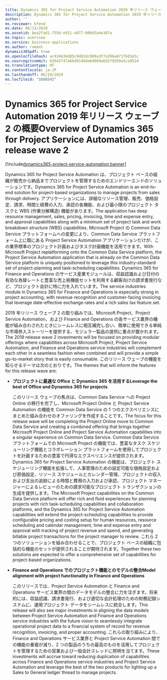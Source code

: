 ```yaml
---
title: Dynamics 365 for Project Service Automation 2019 年リリース ウェーブ 2 の概要
description: Dynamics 365 for Project Service Automation 2019 年リリース ウェーブ 2 の概要
author: ''
ms.reviewer: kfend
ms.date: 06/13/2019
ms.assetid: bea2fad1-755d-e911-a977-000d3a4e307a
ms.topic: overview
ms.service: business-applications
ms.author: rumant
dynamics365pdf: true
ms.openlocfilehash: ac934b34d85c9d83dc989a3f7a396a6717b03e5c
ms.sourcegitcommit: 65042f47a66d9146de8d869a6d1f92b9a5ca9524
ms.translationtype: HT
ms.contentlocale: ja-JP
ms.lasthandoff: 06/19/2019
ms.locfileid: "1686542"
---
```

# <a name="overview-of-dynamics-365-for-project-service-automation-2019-release-wave-2"></a><span data-ttu-id="6bbc9-103">Dynamics 365 for Project Service Automation 2019 年リリース ウェーブ 2 の概要</span><span class="sxs-lookup"><span data-stu-id="6bbc9-103">Overview of Dynamics 365 for Project Service Automation 2019 release wave 2</span></span>
[!include[dynamics365-project-service-automation banner](../includes/dynamics365-project-service-automation.md)]

<span data-ttu-id="6bbc9-104">Dynamics 365 for Project Service Automation は、プロジェクト ベースの組織が販売から納品までプロジェクトを管理するためのエンドツーエンドのソリューションです。</span><span class="sxs-lookup"><span data-stu-id="6bbc9-104">Dynamics 365 for Project Service Automation is an end-to-end solution for project-based organizations to manage projects from sales through delivery.</span></span> <span data-ttu-id="6bbc9-105">アプリケーションには、詳細なリソース管理、販売、価格設定、請求、時間と経費の入力、承認の各機能、および最小限のプロジェクト タスクと WBS (作業分解構造) 機能があります。</span><span class="sxs-lookup"><span data-stu-id="6bbc9-105">The application has deep resource management, sales, pricing, invoicing, time and expense entry, and approval capabilities along with a minimum set of project task and work breakdown structure (WBS) capabilities.</span></span> <span data-ttu-id="6bbc9-106">Microsoft Project の Common Data Service プラットフォームへの変更により、Common Data Service プラットフォーム上に既にある Project Service Automation アプリケーションだけが、この業界標準のプロジェクト計画およびタスク計画機能を活用できます。</span><span class="sxs-lookup"><span data-stu-id="6bbc9-106">With Microsoft Project replatforming onto the Common Data Service platform, the Project Service Automation application that is already on the Common Data Service platform is uniquely positioned to leverage this industry-standard set of project-planning and task-scheduling capabilities.</span></span> <span data-ttu-id="6bbc9-107">Dynamics 365 for Finance and Operations のサービス産業モジュールは、収益認識および日付の有効な為替レートと豊富な売上税機能セットを利用する顧客向けの請求書発行など、プロジェクト会計に特に力を入れています。</span><span class="sxs-lookup"><span data-stu-id="6bbc9-107">The service industries module in Dynamics 365 for Finance and Operations is especially strong in project accounting, with revenue recognition and customer-facing invoicing that leverage date-effective exchange rates and a rich sales tax feature set.</span></span> 

<span data-ttu-id="6bbc9-108">2019 年リリース ウェーブ 2 の取り組みでは、Microsoft Project、Project Service Automation、および Finance and Operations の各サービス業界の機能が組み合わされたときにシームレスに相互補完し合い、簡単に使用できる単純な市場参入ストーリーを提供する、モジュラー製品の提供に重点が置かれます。</span><span class="sxs-lookup"><span data-stu-id="6bbc9-108">The 2019 release wave 2 investments will be focused on providing modular offerings where capabilities across Microsoft Project, Project Service Automation, and Finance and Operations service industries will complement each other in a seamless fashion when combined and will provide a simple go-to-market story that is easily consumable.</span></span> <span data-ttu-id="6bbc9-109">このリリース ウェーブの機能を知らせるテーマは次のとおりです。</span><span class="sxs-lookup"><span data-stu-id="6bbc9-109">The themes that will inform the features for this release wave are:</span></span>

- <span data-ttu-id="6bbc9-110">**プロジェクトに最適な Office と Dynamics 365 を活用する**</span><span class="sxs-lookup"><span data-stu-id="6bbc9-110">**Leverage the best of Office and Dynamics 365 for projects**</span></span>

  <span data-ttu-id="6bbc9-111">このリリース ウェーブの焦点は、Common Data Service への Project Online の移行を完了し、Microsoft Project Online と Project Service Automation の機能を Common Data Service の 1 つのエクスペリエンスにまとめた組み合わせのオファリングを作成することです。</span><span class="sxs-lookup"><span data-stu-id="6bbc9-111">The focus for this release wave will be completing the Project Online move to Common Data Service and creating a combined offering that brings together Microsoft Project Online and Project Service Automation capabilities into a singular experience on Common Data Service.</span></span> <span data-ttu-id="6bbc9-112">Common Data Service プラットフォームでの Microsoft Project の機能では、豊富なタスク スケジューリング機能とコラボレーション プラットフォームを使用してプロジェクトを計画するための豊富で円滑なエクスペリエンスが提供されます。Dynamics 365 for Project Service Automation の機能は、プロジェクト スケジューリング機能を拡張して、人事管理のための設定可能な価格設定および原価設定、リソース スケジュールとカレンダー管理、プロジェクトの収入および支出の追跡による時間と費用の入力および承認、プロジェクト マネージャーによるレビューのための請求可能なプロジェクト トランザクションの生成を提供します。</span><span class="sxs-lookup"><span data-stu-id="6bbc9-112">The Microsoft Project capabilities on the Common Data Service platform will offer rich and fluid experiences for planning projects with rich task-scheduling capabilities and collaboration platforms, and the Dynamics 365 for Project Service Automation capabilities will extend the project-scheduling capabilities to provide configurable pricing and costing setup for human resources, resource scheduling and calendar management, time and expense entry and approval with tracking of project revenue and spend, and generating billable project transactions for the project manager to review.</span></span> <span data-ttu-id="6bbc9-113">これら 2 つのソリューションを組み合わせることで、プロジェクト ベースの組織に包括的な機能のセットが提供されることが期待されます。</span><span class="sxs-lookup"><span data-stu-id="6bbc9-113">Together these two solutions are expected to offer a comprehensive set of capabilities for project-based organizations.</span></span>    

- <span data-ttu-id="6bbc9-114">**Finance and Operations でのプロジェクト機能とのモデルの整合**</span><span class="sxs-lookup"><span data-stu-id="6bbc9-114">**Model alignment with project functionality in Finance and Operations**</span></span>

  <span data-ttu-id="6bbc9-115">このリリースでは、Project Service Automation と Finance and Operations サービス業界の間のデータモデルの整合に力を注ぎます。将来的には、収益認識、請求書発行、および適切な会計処理のための財務記録システムに、運用プロジェクト データをシームレスに統合します。</span><span class="sxs-lookup"><span data-stu-id="6bbc9-115">This release will also see major investments in aligning the data models between Project Service Automation and Finance and Operations service industries with the future vision to seamlessly integrate operational project data to a financial system of record for revenue recognition, invoicing, and proper accounting.</span></span> <span data-ttu-id="6bbc9-116">これらの取り組みにより、Finance and Operations サービス業界と Project Service Automation 間での機能の重複が減り、2 つの製品のうちの最高のものを活用してプロジェクトを管理するための営業および一般会計スレッドに照明を当てます。</span><span class="sxs-lookup"><span data-stu-id="6bbc9-116">These investments will accrue toward reducing duplication of capabilities across Finance and Operations service industries and Project Service Automation and leverage the best of the two products for lighting up a Sales to General ledger thread to manage projects.</span></span>      
